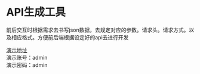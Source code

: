 # API生成工具
前后交互时根据需求去书写json数据，去规定对应的参数。请求头。请求方式。以及相应格式。方便前后端根据设定好的api去进行开发

[演示地址](http://59.110.138.185/work/api/index.html#/login)  
演示账号：admin  
演示密码：admin